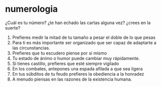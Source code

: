 # numerologia
¿Cuál es tu número? ¿te han echado las cartas alguna vez? ¿crees en la suerte?

1. Prefieres medir la mitad de tu tamaño a pesar el doble de lo que pesas
2. Para ti es más importante ser organizado que ser capaz de adaptarte a las circunstancias.
3. Prefieres que tu escudero piense por sí mismo
4. Tu estado de ánimo o humor puede cambiar muy rápidamente.
5. Si tienes castillo, prefieres que esté siempre vigilado 
6. En los combates, antepones una espada afilada a que sea ligera
7. En tus súbditos de tu feudo prefieres la obediencia a la honradez
8. A menudo piensas en las razones de la existencia humana.
